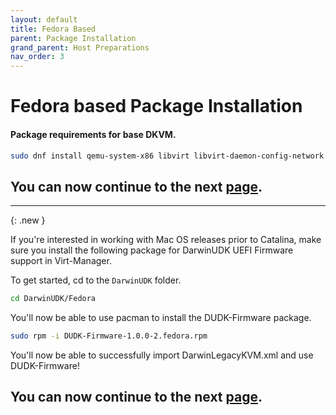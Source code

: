 ```yaml
---
layout: default
title: Fedora Based
parent: Package Installation
grand_parent: Host Preparations
nav_order: 3
---
```


# Fedora based Package Installation
#### Package requirements for base DKVM.

```bash
sudo dnf install qemu-system-x86 libvirt libvirt-daemon-config-network bridge-utils virt-manager dosfstools
```

## You can now continue to the next <a href="../04-PkgConf.html">page</a>.

<hr>

{: .new }

If you're interested in working with Mac OS releases prior to Catalina, make sure you install the following package for DarwinUDK UEFI Firmware support in Virt-Manager.

To get started, cd to the ``DarwinUDK`` folder.

```bash
cd DarwinUDK/Fedora
```

You'll now be able to use pacman to install the DUDK-Firmware package.

```bash
sudo rpm -i DUDK-Firmware-1.0.0-2.fedora.rpm
```

You'll now be able to successfully import DarwinLegacyKVM.xml and use DUDK-Firmware!

## You can now continue to the next <a href="../04-PkgConf.html">page</a>.

